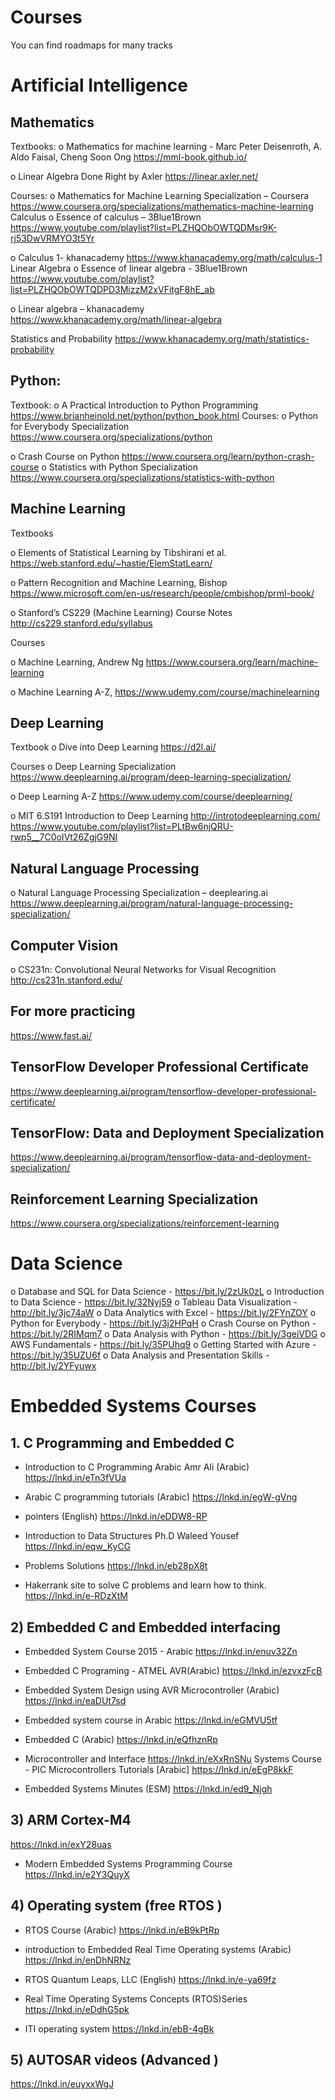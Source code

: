 # Courses
You can find roadmaps for many tracks

# Artificial Intelligence

##	Mathematics

Textbooks:
o	Mathematics for machine learning - Marc Peter Deisenroth, A. Aldo Faisal, Cheng Soon Ong
https://mml-book.github.io/

o	Linear Algebra Done Right by Axler
https://linear.axler.net/

Courses:
o	Mathematics for Machine Learning Specialization – Coursera
https://www.coursera.org/specializations/mathematics-machine-learning
Calculus
o	Essence of calculus – 3Blue1Brown
https://www.youtube.com/playlist?list=PLZHQObOWTQDMsr9K-rj53DwVRMYO3t5Yr

o	Calculus 1- khanacademy
https://www.khanacademy.org/math/calculus-1
Linear Algebra
o	Essence of linear algebra - 3Blue1Brown
https://www.youtube.com/playlist?list=PLZHQObOWTQDPD3MizzM2xVFitgF8hE_ab

o	Linear algebra – khanacademy
https://www.khanacademy.org/math/linear-algebra

Statistics and Probability
https://www.khanacademy.org/math/statistics-probability

##	Python:

Textbook:
o	A Practical Introduction to Python Programming
https://www.brianheinold.net/python/python_book.html
Courses:
o	Python for Everybody Specialization
https://www.coursera.org/specializations/python

o	Crash Course on Python
https://www.coursera.org/learn/python-crash-course
o	Statistics with Python Specialization
https://www.coursera.org/specializations/statistics-with-python

##	Machine Learning 

Textbooks

o	Elements of Statistical Learning by Tibshirani et al.
https://web.stanford.edu/~hastie/ElemStatLearn/

o	Pattern Recognition and Machine Learning, Bishop
https://www.microsoft.com/en-us/research/people/cmbishop/prml-book/

o	Stanford’s CS229 (Machine Learning) Course Notes
http://cs229.stanford.edu/syllabus

Courses

o	Machine Learning, Andrew Ng
https://www.coursera.org/learn/machine-learning

o	Machine Learning A-Z, 
https://www.udemy.com/course/machinelearning


##	Deep Learning
Textbook
o	Dive into Deep Learning
https://d2l.ai/

Courses
o	Deep Learning Specialization
https://www.deeplearning.ai/program/deep-learning-specialization/

o	Deep Learning A-Z
https://www.udemy.com/course/deeplearning/

o	MIT 6.S191 Introduction to Deep Learning
http://introtodeeplearning.com/
https://www.youtube.com/playlist?list=PLtBw6njQRU-rwp5__7C0oIVt26ZgjG9NI


##	Natural Language Processing

o	Natural Language Processing Specialization – deeplearing.ai
https://www.deeplearning.ai/program/natural-language-processing-specialization/


##	Computer Vision

o	CS231n: Convolutional Neural Networks for Visual Recognition
http://cs231n.stanford.edu/

##	For more practicing
https://www.fast.ai/

##	TensorFlow Developer Professional Certificate
https://www.deeplearning.ai/program/tensorflow-developer-professional-certificate/

##	TensorFlow: Data and Deployment Specialization
https://www.deeplearning.ai/program/tensorflow-data-and-deployment-specialization/

##	Reinforcement Learning Specialization
https://www.coursera.org/specializations/reinforcement-learning

#	Data Science
o	Database and SQL for Data Science - https://bit.ly/2zUk0zL
o	Introduction to Data Science - https://bit.ly/32Nyj59
o	Tableau Data Visualization - http://bit.ly/3jc74aW
o	Data Analytics with Excel - https://bit.ly/2FYnZOY
o	Python for Everybody - https://bit.ly/3j2HPqH
o	Crash Course on Python - https://bit.ly/2RIMqm7
o	Data Analysis with Python - https://bit.ly/3geiVDG
o	AWS Fundamentals - https://bit.ly/35PUhq9
o	Getting Started with Azure - https://bit.ly/35UZU6f
o	Data Analysis and Presentation Skills - http://bit.ly/2YFyuwx


# Embedded Systems Courses

## 1.	C Programming and Embedded C
- Introduction to C Programming Arabic Amr Ali (Arabic)
https://lnkd.in/eTn3fVUa

- Arabic C programming tutorials (Arabic)
https://lnkd.in/egW-gVng

- pointers (English)
https://lnkd.in/eDDW8-RP

- Introduction to Data Structures Ph.D Waleed Yousef
https://lnkd.in/eqw_KyCG

- Problems Solutions
https://lnkd.in/eb28pX8t

- Hakerrank site to solve C problems and learn how to think.
https://lnkd.in/e-RDzXtM


## 2) Embedded C and Embedded interfacing
- Embedded System Course 2015 - Arabic
https://lnkd.in/enuv32Zn

- Embedded C Programing - ATMEL AVR(Arabic)
https://lnkd.in/ezvxzFcB

- Embedded System Design using AVR Microcontroller (Arabic)
https://lnkd.in/eaDUt7sd

- Embedded system course in Arabic
https://lnkd.in/eGMVU5tf

- Embedded C (Arabic)
https://lnkd.in/eQfhznRp

- Microcontroller and Interface
https://lnkd.in/eXxRnSNu
Systems Course - PIC Microcontrollers Tutorials [Arabic]
https://lnkd.in/eEgP8kkF

- Embedded Systems Minutes (ESM)
https://lnkd.in/ed9_Njgh


## 3) ARM Cortex-M4
https://lnkd.in/exY28uas

- Modern Embedded Systems Programming Course
https://lnkd.in/e2Y3QuyX


## 4) Operating system (free RTOS )
- RTOS Course (Arabic)
https://lnkd.in/eB9kPtRp

- introduction to Embedded Real Time Operating systems (Arabic)
https://lnkd.in/enDhNRNz

- RTOS Quantum Leaps, LLC (English)
https://lnkd.in/e-ya69fz

- Real Time Operating Systems Concepts (RTOS)Series
https://lnkd.in/eDdhG5pk

- ITI operating system
https://lnkd.in/ebB-4gBk


## 5) AUTOSAR videos (Advanced )
https://lnkd.in/euyxxWgJ
